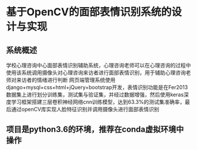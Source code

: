 # 基于OpenCV的面部表情识别系统的设计与实现

## 系统概述

学校心理咨询中心面部表情识别辅助系统，心理咨询老师可以在心理咨询的过程中使用该系统调用摄像头对心理咨询来访者进行面部表情识别，用于辅助心理咨询老师对来访者的情绪进行判断
网页端管理系统使用django+mysql+css+html+jQuery+bootstrap开发，表情识别功能是在Fer2013数据集上进行划分训练集，测试集与验证集，并经过数据增强，然后使用keras深度学习框架搭建三层卷积神经网络cnn训练模型，达到63.3%的测试集准确率，最后通过openCV库实现人脸特征识别并调用摄像头进行面部表情识别

## 项目是python3.6的环境，推荐在conda虚拟环境中操作
